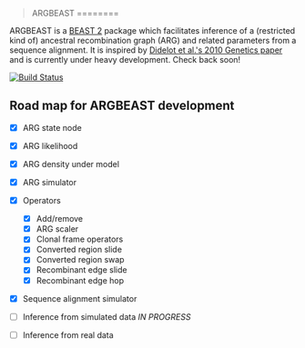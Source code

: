 >ARGBEAST
========

ARGBEAST is a [BEAST 2](http://beast2.org) package which facilitates
inference of a (restricted kind of) ancestral recombination graph
(ARG) and related parameters from a sequence alignment.  It is
inspired by
[Didelot et al.'s 2010 Genetics paper](http://www.genetics.org/content/186/4/1435)
and is currently under heavy development.  Check back soon!

[![Build Status](https://travis-ci.org/CompEvol/ARGBEAST.svg?branch=master)](https://travis-ci.org/CompEvol/ARGBEAST)


Road map for ARGBEAST development
---------------------------------

- [x] ARG state node
- [x] ARG likelihood
- [x] ARG density under model
- [x] ARG simulator

- [x] Operators

  - [x] Add/remove
  - [x] ARG scaler
  - [x] Clonal frame operators
  - [x] Converted region slide
  - [x] Converted region swap
  - [x] Recombinant edge slide
  - [x] Recombinant edge hop

- [x] Sequence alignment simulator
- [ ] Inference from simulated data *IN PROGRESS*
- [ ] Inference from real data
